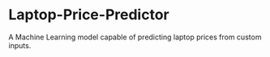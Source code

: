 # Laptop-Price-Predictor
A Machine Learning model capable of predicting laptop prices from custom inputs.
